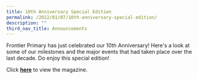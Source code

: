 ```yaml
---
title: 10th Anniversary Special Edition
permalink: /2022/01/07/10th-anniversary-special-edition/
description: ""
third_nav_title: Announcements
---
```

<p>Frontier Primary has just celebrated our 10th Anniversary! Here's a look at some of our milestones and the major events that had taken place over the last decade. Do enjoy this special edition!</p>
<p>Click&nbsp;<a href="/FPS-10th-Anniversary-Special-Edition.pdf" target="_blank" rel="noopener"><strong>here</strong></a>&nbsp;to view the magazine.</p>